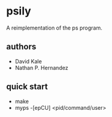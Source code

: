 # psily
A reimplementation of the ps program.  

## authors 
* David Kale 
* Nathan P. Hernandez 

## quick start 
* make 
* myps -[epCU] <pid/command/user> 

